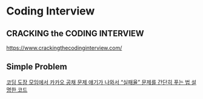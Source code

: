 # Coding Interview

## CRACKING the CODING INTERVIEW

<https://www.crackingthecodinginterview.com/>

## Simple Problem

[코딩 도장 모임에서 카카오 공채 문제 얘기가 나와서 “실패율” 문제를 간단히 푸는 법 설명한 코드](https://bit.ly/35SjPF6)
